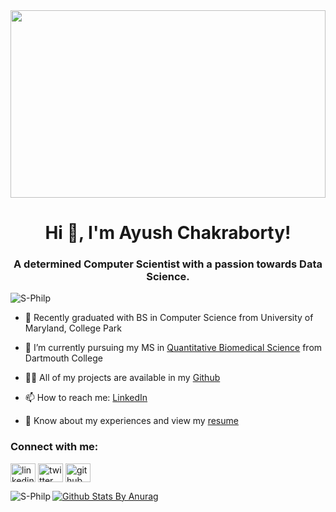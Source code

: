 <img src="https://images.unsplash.com/photo-1550645612-83f5d594b671?ixlib=rb-1.2.1&ixid=eyJhcHBfaWQiOjEyMDd9&auto=format&fit=crop&w=2700&q=80" width="100%" height="300px"/>
<h1 align="center">Hi 👋, I'm Ayush Chakraborty!</h1>
<h3 align="center">A determined Computer Scientist with a passion towards Data Science.</h3>

<p align="left"> <img src="https://komarev.com/ghpvc/?username=aiy-wish&label=Profile%20views&color=0e75b6&style=flat" alt="S-Philp" /> </p>

- 🌱 Recently graduated with BS in Computer Science from University of Maryland, College Park

- 🔭 I’m currently pursuing my MS in [Quantitative Biomedical Science](https://geiselmed.dartmouth.edu/qbs/) from Dartmouth College

- 👨‍💻 All of my projects are available in my [Github](https://aiy-wish.github.io/aiy-wish/)

- 📫 How to reach me: [LinkedIn](www.linkedin.com/in/ayush-chakraborty)

- 📄 Know about my experiences and view my [resume](https://aiy-wish.github.io/home/)


<p align="left">
<h3 align="left">Connect with me:</h3>
<a href="https://www.linkedin.com/in/ayush-chakraborty/" target="blank"><img align="center" src="https://cdn.jsdelivr.net/npm/simple-icons@3.0.1/icons/linkedin.svg" alt="linkedin username" height="30" width="40" /></a>
<a href="https://twitter.com/aiy_wish" target="blank"><img align="center" src="https://cdn.jsdelivr.net/npm/simple-icons@3.0.1/icons/twitter.svg" alt="twitter user id" height="30" width="40" /></a>
<a href="https://github.com/aiy-wish" target="blank"><img align="center" src="https://cdn.jsdelivr.net/npm/simple-icons@3.0.1/icons/github.svg" alt="github user id" height="30" width="40" /></a>
</p>


<p><img align="left" src="https://github-readme-stats.vercel.app/api/top-langs/?username=aiy-wish&layout=compact" alt="S-Philp" /></p>

[![Github Stats By Anurag](https://github-readme-stats.vercel.app/api?username=aiy-wish&theme=radical&show_icons=true&count_private=true)](https://github.com/anuraghazra/github-readme-stats)
